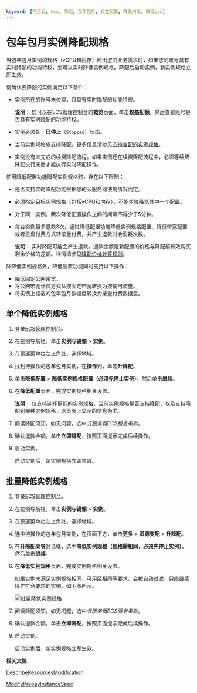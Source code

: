 ```yaml
---
keyword: [阿里云, ecs, 降配, 包年包月, 权益配额, 降低内存, 降低cpu]
---
```


# 包年包月实例降配规格

当包年包月实例的规格（vCPU和内存）超出您的业务需求时，如果您的账号具有实时降配的功能特权，您可以实时降低实例规格。降配后启动实例，新实例规格立即生效。

请确认要降配的实例满足以下条件：

-   实例所在的账号未欠费，且具有实时降配的功能特权。

    **说明：** 您可以在ECS管理控制台的**概览**页面，单击**权益配额**，然后查看账号是否具有实时降配的功能特权。

-   实例必须处于**已停止**（`Stopped`）状态。
-   当前实例规格族支持降配。更多信息请参见[支持变配的实例规格](/cn.zh-CN/实例/升降配实例/支持变配的实例规格.md)。
-   实例没有未完成的续费降配流程。如果实例还在续费降配流程中，必须等续费降配执行完后才能执行实时降配操作。

使用降低配置功能降配实例规格时，存在以下限制：

-   是否支持实时降配功能根据您的云服务器使用情况而定。
-   必须指定目标实例规格（包括vCPU和内存），不能单独降低其中一个配置。
-   对于同一实例，两次降低配置操作之间的间隔不得少于5分钟。
-   每台实例最多退款3次，通过降低配置功能降低实例规格配置、降低带宽配置或者云盘付费方式转按量付费，并产生退款时会消耗次数。

    **说明：** 实时降配可能会产生退款，退款金额是新配置的价格与降配前有效购买剩余价格的差额。详情请参见[降配价格计算规则](https://help.aliyun.com/document_detail/65679.html)。


除降低实例规格外，降低配置功能同时支持以下操作：

-   降低固定公网带宽。
-   将公网带宽计费方式从按固定带宽转换为按使用流量。
-   将实例上挂载的包年包月数据盘转换为按量付费数据盘。

## 单个降低实例规格

1.  登录[ECS管理控制台](https://ecs.console.aliyun.com)。

2.  在左侧导航栏，单击**实例与镜像** \> **实例**。

3.  在顶部菜单栏左上角处，选择地域。

4.  找到待操作的包年包月实例，在**操作**列，单击**升降配**。

5.  单击**降低配置** \> **降低实例规格配置（必须先停止实例）**，然后单击**继续**。

6.  在**降低配置**页面，完成实例规格相关设置。

    **说明：** 仅支持选择更低的实例规格。当前实例规格是否支持降配，以及支持降配到哪种实例规格，以页面上显示的信息为准。

7.  阅读降配须知，如无问题，选中*云服务器ECS服务条款*。

8.  确认退款金额，单击**立即降配**，按照页面提示完成后续操作。

9.  启动实例。

    启动实例后，新实例规格立即生效。


## 批量降低实例规格

1.  登录[ECS管理控制台](https://ecs.console.aliyun.com)。

2.  在左侧导航栏，单击**实例与镜像** \> **实例**。

3.  在顶部菜单栏左上角处，选择地域。

4.  选中待操作的包年包月实例，在页面下方，单击**更多** \> **资源变配** \> **升降配**。

5.  在**升降配向导**对话框，选中**降低实例规格（规格需相同，必须先停止实例）**，然后单击**继续**。

6.  在**降低实例规格**页面，完成实例规格相关设置。

    如果实例未满足实例规格相同、可用区相同等要求，会被自动过滤，只能继续操作符合要求的实例，如下图所示。

    ![批量降低实例规格](https://static-aliyun-doc.oss-cn-hangzhou.aliyuncs.com/assets/img/zh-CN/1414359951/p135081.png)

7.  阅读降配须知，如无问题，选中*云服务器ECS服务条款*。

8.  确认退款金额，单击**立即降配**，按照页面提示完成后续操作。

9.  启动实例。

    启动实例后，新实例规格立即生效。


**相关文档**  


[DescribeResourcesModification](/cn.zh-CN/API参考/地域/DescribeResourcesModification.md)

[ModifyPrepayInstanceSpec](/cn.zh-CN/API参考/实例/ModifyPrepayInstanceSpec.md)

